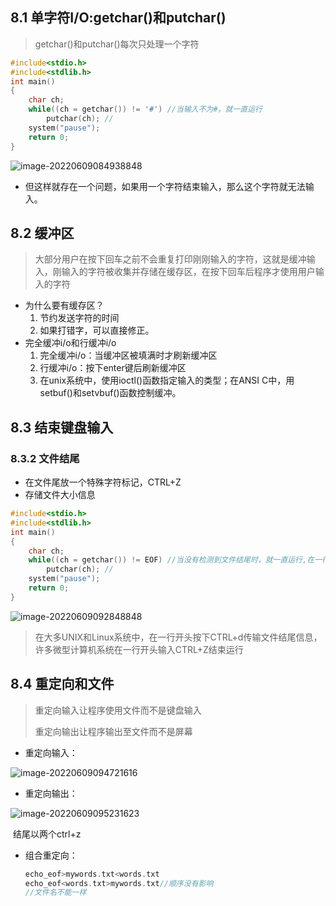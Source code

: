 ## 8.1 单字符I/O:getchar()和putchar()

> getchar()和putchar()每次只处理一个字符

```c
#include<stdio.h>
#include<stdlib.h>
int main()
{
    char ch;
    while((ch = getchar()) != '#') //当输入不为#，就一直运行
        putchar(ch); //       
    system("pause");
    return 0;
}
```

![image-20220609084938848](https://gitee.com/wiwhh/pic_up/raw/master/image-20220609084938848.png)

- 但这样就存在一个问题，如果用一个字符结束输入，那么这个字符就无法输入。

## 8.2 缓冲区

> 大部分用户在按下回车之前不会重复打印刚刚输入的字符，这就是缓冲输入，刚输入的字符被收集并存储在缓存区，在按下回车后程序才使用用户输入的字符

- 为什么要有缓存区？
  1. 节约发送字符的时间
  2. 如果打错字，可以直接修正。
- 完全缓冲i/o和行缓冲i/o
  1. 完全缓冲i/o：当缓冲区被填满时才刷新缓冲区
  2. 行缓冲i/o：按下enter键后刷新缓冲区
  3. 在unix系统中，使用ioctl()函数指定输入的类型；在ANSI C中，用setbuf()和setvbuf()函数控制缓冲。

## 8.3 结束键盘输入

### 8.3.2 文件结尾

- 在文件尾放一个特殊字符标记，CTRL+Z
- 存储文件大小信息

```c
#include<stdio.h>
#include<stdlib.h>
int main()
{
    char ch;
    while((ch = getchar()) != EOF) //当没有检测到文件结尾时，就一直运行,在一行开头输入CTRL+Z结束运行
        putchar(ch); //        
    system("pause");
    return 0;
}
```

![image-20220609092848848](https://gitee.com/wiwhh/pic_up/raw/master/image-20220609092848848.png)

> 在大多UNIX和Linux系统中，在一行开头按下CTRL+d传输文件结尾信息，许多微型计算机系统在一行开头输入CTRL+Z结束运行

## 8.4 重定向和文件

> 重定向输入让程序使用文件而不是键盘输入
>
> 重定向输出让程序输出至文件而不是屏幕

- 重定向输入：

![image-20220609094721616](https://gitee.com/wiwhh/pic_up/raw/master/image-20220609094721616.png)

- 重定向输出：

![image-20220609095231623](https://gitee.com/wiwhh/pic_up/raw/master/image-20220609095231623.png)

​	结尾以两个ctrl+z

- 组合重定向：

  ```c
  echo_eof>mywords.txt<words.txt
  echo_eof<words.txt>mywords.txt//顺序没有影响
  //文件名不能一样
  
  ```

  